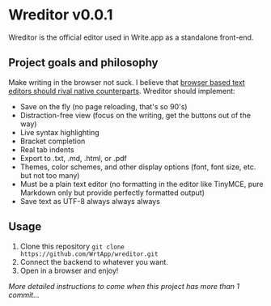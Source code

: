 # Wreditor v0.0.1

Wreditor is the official editor used in Write.app as a standalone front-end.

## Project goals and philosophy

Make writing in the browser not suck. I believe that [browser based text editors should rival native counterparts](https://writeapp.me/writeapp/note/the-state-of-browser-based-text-editors). Wreditor should implement:

* Save on the fly (no page reloading, that's so 90's)
* Distraction-free view (focus on the writing, get the buttons out of the way)
* Live syntax highlighting
* Bracket completion
* Real tab indents
* Export to .txt, .md, .html, or .pdf
* Themes, color schemes, and other display options (font, font size, etc. but not too many)
* Must be a plain text editor (no formatting in the editor like TinyMCE, pure Markdown only but provide perfectly formatted output)
* Save text as UTF-8 always always always

## Usage

1. Clone this repository `git clone https://github.com/WrtApp/wreditor.git`
2. Connect the backend to whatever you want.
3. Open in a browser and enjoy!

*More detailed instructions to come when this project has more than 1 commit...*
